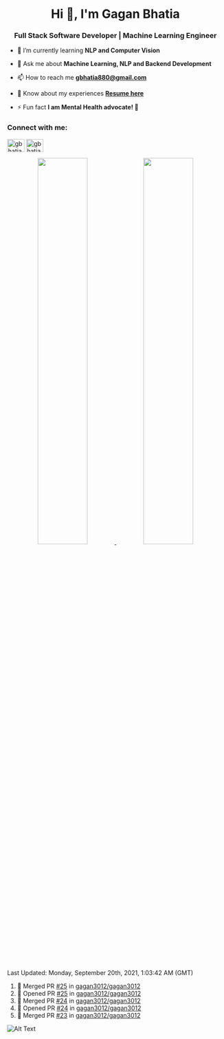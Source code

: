 <h1 align="center">Hi 👋, I'm Gagan Bhatia</h1>
<h3 align="center">Full Stack Software Developer | Machine Learning Engineer</h3>

- 🌱 I’m currently learning **NLP and Computer Vision**

- 💬 Ask me about **Machine Learning, NLP and Backend Development**

- 📫 How to reach me **gbhatia880@gmail.com**

- 📄 Know about my experiences [**Resume here**](https://drive.google.com/file/d/1VebQQLX8_SjgyhgccZByyDmtsXevF4Zf/view?usp=sharing)

- ⚡ Fun fact **I am Mental Health advocate! 🧠**

<h3 align="left">Connect with me:</h3>
<p align="left">
<a href="https://twitter.com/gbhatia30" target="blank"><img align="center" src="https://cdn.jsdelivr.net/npm/simple-icons@3.0.1/icons/twitter.svg" alt="gbhatia30" height="30" width="40" /></a>
<a href="https://linkedin.com/in/gbhatia30" target="blank"><img align="center" src="https://cdn.jsdelivr.net/npm/simple-icons@3.0.1/icons/linkedin.svg" alt="gbhatia30" height="30" width="40" /></a>
</p>

<p align="center">
<a href="https://github-readme-stats.vercel.app/api?username=gagan3012&count_private=true&show_icons=true&include_all_commits=false&hide_border=true&hide_title=true">
  <img width="48%"  src="https://github-readme-stats.vercel.app/api?username=gagan3012&count_private=true&show_icons=true&include_all_commits=false&hide_border=true&hide_title=true" />
</a>
<a href="https://github-readme-streak-stats.herokuapp.com/?user=gagan3012&hide_border=true">
  <img width="48%"  src="https://github-readme-streak-stats.herokuapp.com/?user=gagan3012&hide_border=true" />
</a>
</p>

<!--RECENT_ACTIVITY:last_update-->
Last Updated: Monday, September 20th, 2021, 1:03:42 AM (GMT)
<!--RECENT_ACTIVITY:last_update_end-->
<!--RECENT_ACTIVITY:start-->

1. 🎉 Merged PR [#25](https://github.com/gagan3012/gagan3012/pull/25) in [gagan3012/gagan3012](https://github.com/gagan3012/gagan3012)
2. 💪 Opened PR [#25](https://github.com/gagan3012/gagan3012/pull/25) in [gagan3012/gagan3012](https://github.com/gagan3012/gagan3012)
3. 🎉 Merged PR [#24](https://github.com/gagan3012/gagan3012/pull/24) in [gagan3012/gagan3012](https://github.com/gagan3012/gagan3012)
4. 💪 Opened PR [#24](https://github.com/gagan3012/gagan3012/pull/24) in [gagan3012/gagan3012](https://github.com/gagan3012/gagan3012)
5. 🎉 Merged PR [#23](https://github.com/gagan3012/gagan3012/pull/23) in [gagan3012/gagan3012](https://github.com/gagan3012/gagan3012)
<!--RECENT_ACTIVITY:end-->

![Alt Text](https://github.com/gagan3012/gagan3012/blob/output/github-contribution-grid-snake.gif)

